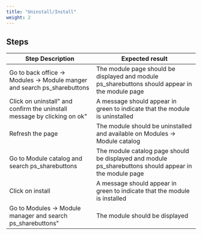 ```yaml
---
title: "Uninstall/Install"
weight: 2
---
```

## Steps
| Step Description | Expected result |
| ----- | ----- |
| Go to back office -> Modules -> Module manger and search ps_sharebuttons | The module page should be displayed and module ps_sharebuttons should appear in the module page |
| Click on uninstall" and confirm the uninstall message by clicking on ok" | A message should appear in green to indicate that the module is uninstalled |
| Refresh the page | The module should be uninstalled and available on Modules -> Module catalog |
| Go to Module catalog and search ps_sharebuttons | The module catalog page should be displayed and module ps_sharebuttons should appear in the module page |
| Click on install | A message should appear in green to indicate that the module is installed |
| Go to Modules -> Module manager and search ps_sharebuttons" | The module should be displayed |
